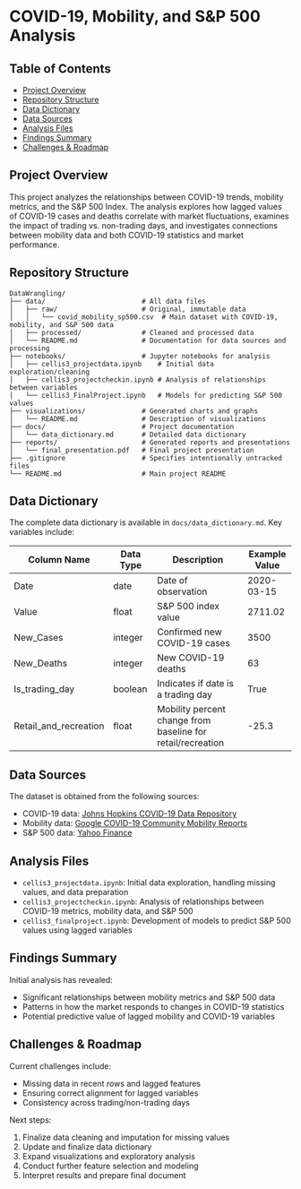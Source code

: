 # COVID-19, Mobility, and S&P 500 Analysis

## Table of Contents
- [Project Overview](#project-overview)
- [Repository Structure](#repository-structure)
- [Data Dictionary](#data-dictionary)
- [Data Sources](#data-sources)
- [Analysis Files](#analysis-files)
- [Findings Summary](#findings-summary)
- [Challenges & Roadmap](#challenges--roadmap)

## Project Overview
This project analyzes the relationships between COVID-19 trends, mobility metrics, and the S&P 500 Index. The analysis explores how lagged values of COVID-19 cases and deaths correlate with market fluctuations, examines the impact of trading vs. non-trading days, and investigates connections between mobility data and both COVID-19 statistics and market performance.

## Repository Structure
```
DataWrangling/
├── data/                        # All data files
│   ├── raw/                     # Original, immutable data
│   │   └── covid_mobility_sp500.csv  # Main dataset with COVID-19, mobility, and S&P 500 data
│   ├── processed/               # Cleaned and processed data
│   └── README.md                # Documentation for data sources and processing
├── notebooks/                   # Jupyter notebooks for analysis
│   ├── cellis3_projectdata.ipynb    # Initial data exploration/cleaning
│   ├── cellis3_projectcheckin.ipynb # Analysis of relationships between variables
│   └── cellis3_FinalProject.ipynb   # Models for predicting S&P 500 values
├── visualizations/              # Generated charts and graphs
│   └── README.md                # Description of visualizations
├── docs/                        # Project documentation
│   └── data_dictionary.md       # Detailed data dictionary
├── reports/                     # Generated reports and presentations
│   └── final_presentation.pdf   # Final project presentation
├── .gitignore                   # Specifies intentionally untracked files
└── README.md                    # Main project README
```

## Data Dictionary
The complete data dictionary is available in `docs/data_dictionary.md`. Key variables include:

| Column Name | Data Type | Description | Example Value |
|-------------|-----------|-------------|--------------|
| Date | date | Date of observation | 2020-03-15 |
| Value | float | S&P 500 index value | 2711.02 |
| New_Cases | integer | Confirmed new COVID-19 cases | 3500 |
| New_Deaths | integer | New COVID-19 deaths | 63 |
| Is_trading_day | boolean | Indicates if date is a trading day | True |
| Retail_and_recreation | float | Mobility percent change from baseline for retail/recreation | -25.3 |

## Data Sources
The dataset is obtained from the following sources:
- COVID-19 data: [Johns Hopkins COVID-19 Data Repository](https://github.com/CSSEGISandData/COVID-19)
- Mobility data: [Google COVID-19 Community Mobility Reports](https://www.google.com/covid19/mobility/)
- S&P 500 data: [Yahoo Finance](https://finance.yahoo.com/quote/%5EGSPC/history/)

## Analysis Files
- `cellis3_projectdata.ipynb`: Initial data exploration, handling missing values, and data preparation
- `cellis3_projectcheckin.ipynb`: Analysis of relationships between COVID-19 metrics, mobility data, and S&P 500
- `cellis3_finalproject.ipynb`: Development of models to predict S&P 500 values using lagged variables

## Findings Summary
Initial analysis has revealed:
- Significant relationships between mobility metrics and S&P 500 data
- Patterns in how the market responds to changes in COVID-19 statistics
- Potential predictive value of lagged mobility and COVID-19 variables

## Challenges & Roadmap
Current challenges include:
- Missing data in recent rows and lagged features
- Ensuring correct alignment for lagged variables
- Consistency across trading/non-trading days

Next steps:
1. Finalize data cleaning and imputation for missing values
2. Update and finalize data dictionary
3. Expand visualizations and exploratory analysis
4. Conduct further feature selection and modeling
5. Interpret results and prepare final document
